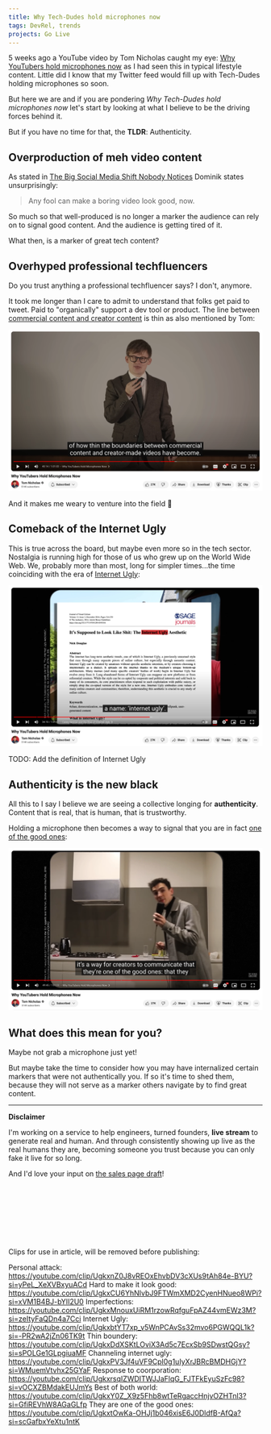```yaml
---
title: Why Tech-Dudes hold microphones now
tags: DevRel, trends
projects: Go Live
---
```


5 weeks ago a YouTube video by Tom Nicholas caught my eye: [Why YouTubers hold microphones now](https://youtu.be/0arvnAlV_C4) as I had seen this in typical lifestyle content. Little did I know that my Twitter feed would fill up with Tech-Dudes holding microphones so soon.

But here we are and if you are pondering _Why Tech-Dudes hold microphones now_ let's start by looking at what I believe to be the driving forces behind it.

But if you have no time for that, the **TLDR**: Authenticity.

## Overproduction of meh video content

As stated in [The Big Social Media Shift Nobody Notices](https://youtube.com/clip/UgkxbBt3hz7vvXv2umtOpR9TO_ChYgcl_RpT?si=Ru2Ocq3owztCoHRP) Dominik states unsurprisingly:

> Any fool can make a boring video look good, now.

So much so that well-produced is no longer a marker the audience can rely on to signal good content. And the audience is getting tired of it.

What then, is a marker of great tech content?

## Overhyped professional techfluencers

Do you trust anything a professional techfluencer says? I don't, anymore.

It took me longer than I care to admit to understand that folks get paid to tweet. Paid to "organically" support a dev tool or product. The line between [commercial content and creator content](https://youtube.com/clip/UgkxDdXSKtLOviX3Ad5c7EcxSb9SDwstQGsy?si=sPOLGe1GLpgiuaMF) is thin as also mentioned by Tom:

![Screengrab from "Why YouTubers hold microphones now"](./thin-boundery.png)

And it makes me weary to venture into the field 😬

## Comeback of the Internet Ugly

This is true across the board, but maybe even more so in the tech sector. Nostalgia is running high for those of us who grew up on the World Wide Web. We, probably more than most, long for simpler times...the time coinciding with the era of [Internet Ugly](https://youtube.com/clip/UgkxbtYT7xp_v5WnPCAvSs32mvo6PGWQQL1k?si=-PR2wA2jZn06TK9t):

![Screengrab from "Why YouTubers hold microphones now"](./internet-ugly.png)

TODO: Add the definition of Internet Ugly

## Authenticity is the new black

All this to I say I believe we are seeing a collective longing for **authenticity**. Content that is real, that is human, that is trustworthy.

Holding a microphone then becomes a way to signal that you are in fact [one of the good ones](https://youtube.com/clip/UgkxtOwKa-OHJj1b046xisE6J0DldfB-AfQa?si=scGafbxYeXtu1ntK):

![Screengrab from "Why YouTubers hold microphones now"](./good-ones.png)

## What does this mean for you?

Maybe not grab a microphone just yet!

But maybe take the time to consider how you may have internalized certain markers that were not authentically you. If so it's time to shed them, because they will not serve as a marker others navigate by to find great content.

---

**Disclaimer**

I'm working on a service to help engineers, turned founders, **live stream** to generate real and human. And through consistently showing up live as the real humans they are, becoming someone you trust because you can only fake it live for so long.

And I'd love your input on [the sales page draft](https://deploy-preview-171--queen-raae-codes.netlify.app/go-live/)!

&nbsp;

&nbsp;

&nbsp;

&nbsp;

Clips for use in article, will be removed before publishing:

Personal attack: https://youtube.com/clip/UgkxnZ0J8vREOxEhvbDV3cXUs9tAh84e-BYU?si=yPeL_XeXVBxyuACd
Hard to make it look good: https://youtube.com/clip/UgkxCU6YhNIvbJ9FTWmXMD2CyenHNueo8WPi?si=xVM1B4BJ-bYII2U0
Imperfections: https://youtube.com/clip/UgkxMnouxUiRM1rzowRqfguFpAZ44vmEWz3M?si=zeItyFaQDn4a7Cci
Internet Ugly: https://youtube.com/clip/UgkxbtYT7xp_v5WnPCAvSs32mvo6PGWQQL1k?si=-PR2wA2jZn06TK9t
Thin boundery: https://youtube.com/clip/UgkxDdXSKtLOviX3Ad5c7EcxSb9SDwstQGsy?si=sPOLGe1GLpgiuaMF
Channeling internet ugly: https://youtube.com/clip/UgkxPV3Jf4uVF9Cpl0g1uIyXrJBRcBMDHGjY?si=WMuemVtvhx25GYaF
Response to coorporation: https://youtube.com/clip/UgkxrsqIZWDITWJJaFlqG_FJTFkEyuSzFc98?si=vOCXZBMdakEUJmYs
Best of both world: https://youtube.com/clip/UgkxY0Z_X9z5Fhb8wtTeRgaccHnjvOZHTnl3?si=GfiREVhW8AGaGLfp
They are one of the good ones: https://youtube.com/clip/UgkxtOwKa-OHJj1b046xisE6J0DldfB-AfQa?si=scGafbxYeXtu1ntK
